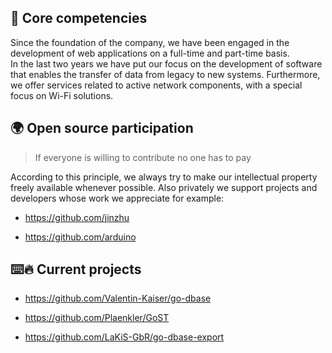 ## 🎯 Core competencies

Since the foundation of the company, we have been engaged in the development of web applications on a full-time and part-time basis.  
In the last two years we have put our focus on the development of software that enables the transfer of data from legacy to new systems.
Furthermore, we offer services related to active network components, with a special focus on Wi-Fi solutions.

## 🌍 Open source participation

> If everyone is willing to contribute no one has to pay

According to this principle, we always try to make our intellectual property freely available whenever possible. Also privately we support projects and developers whose work we appreciate for example:

- https://github.com/jinzhu

- https://github.com/arduino

## ⌨️🔥 Current projects

- https://github.com/Valentin-Kaiser/go-dbase

- https://github.com/Plaenkler/GoST

- https://github.com/LaKiS-GbR/go-dbase-export
